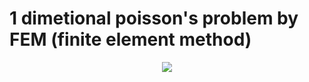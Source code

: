 # 1 dimetional poisson's problem by FEM (finite element method)

<div align="center">
	<img src="https://img.shields.io/badge/Python-3776AB?style=flat&logo=Java&logoColor=white"/>
</div>
